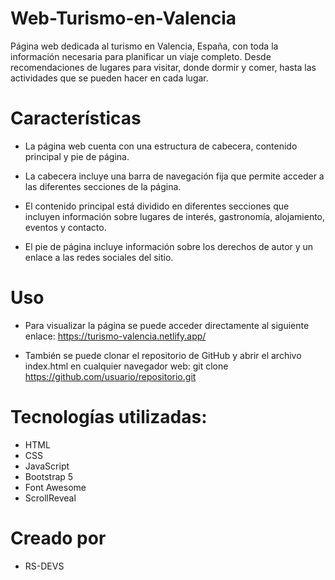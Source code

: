 # Web-Turismo-en-Valencia

Página web dedicada al turismo en Valencia, España, con toda la información necesaria para planificar un viaje completo. Desde recomendaciones de lugares para visitar, donde dormir y comer, hasta las actividades que se pueden hacer en cada lugar.

# Características

- La página web cuenta con una estructura de cabecera, contenido principal y pie de página.

- La cabecera incluye una barra de navegación fija que permite acceder a las diferentes secciones de la página.

- El contenido principal está dividido en diferentes secciones que incluyen información sobre lugares de interés, gastronomía, alojamiento, eventos y contacto.

- El pie de página incluye información sobre los derechos de autor y un enlace a las redes sociales del sitio.

# Uso

- Para visualizar la página se puede acceder directamente al siguiente enlace: https://turismo-valencia.netlify.app/

- También se puede clonar el repositorio de GitHub y abrir el archivo index.html en cualquier navegador web:
    git clone https://github.com/usuario/repositorio.git


# Tecnologías utilizadas:

- HTML
- CSS
- JavaScript
- Bootstrap 5
- Font Awesome
- ScrollReveal

# Creado por

- RS-DEVS
